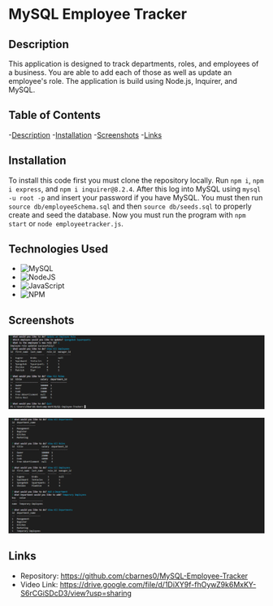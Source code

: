 # MySQL Employee Tracker

## Description 

This application is designed to track departments, roles, and employees of a business. You are able to add each of those as well as update an employee's role. The application is build using Node.js, Inquirer, and MySQL. 

## Table of Contents
-[Description](#description)
-[Installation](#installation)
-[Screenshots](#screenshots)
-[Links](#links)

## Installation

To install this code first you must clone the repository locally. Run ```npm i```, ```npm i express```, and ```npm i inquirer@8.2.4```. After this log into MySQL using ```mysql -u root -p``` and insert your password if you have MySQL. You must then run ```source db/employeeSchema.sql``` and then ```source db/seeds.sql``` to properly create and seed the database. Now you must run the program with ```npm start``` or ```node employeetracker.js```.

## Technologies Used

- ![MySQL](https://img.shields.io/badge/mysql-%2300f.svg?style=for-the-badge&logo=mysql&logoColor=white)
- ![NodeJS](https://img.shields.io/badge/node.js-6DA55F?style=for-the-badge&logo=node.js&logoColor=white)
- ![JavaScript](https://img.shields.io/badge/javascript-%23323330.svg?style=for-the-badge&logo=javascript&logoColor=%23F7DF1E)
- ![NPM](https://img.shields.io/badge/NPM-%23CB3837.svg?style=for-the-badge&logo=npm&logoColor=white)

## Screenshots

![Screenshot1](screenshots/Screenshot%202023-03-23%20193407.png)

![Screenshot2](screenshots/Screenshot%202023-03-23%20193434.png)

## Links

- Repository: https://github.com/cbarnes0/MySQL-Employee-Tracker
- Video Link: https://drive.google.com/file/d/1DiXY9f-fhOywZ9k6MxKY-S6rCGiSDcD3/view?usp=sharing